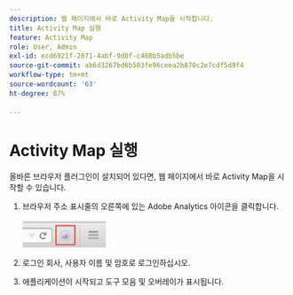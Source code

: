 ```yaml
---
description: 웹 페이지에서 바로 Activity Map을 시작합니다.
title: Activity Map 실행
feature: Activity Map
role: User, Admin
exl-id: ecd6921f-2071-4abf-9d0f-c408b5adb5be
source-git-commit: ab6d3267bd6b503fe96ceea2b870c2e7cdf5d9f4
workflow-type: tm+mt
source-wordcount: '63'
ht-degree: 87%

---
```



# Activity Map 실행

올바른 브라우저 플러그인이 설치되어 있다면, 웹 페이지에서 바로 Activity Map을 시작할 수 있습니다.

1. 브라우저 주소 표시줄의 오른쪽에 있는 Adobe Analytics 아이콘을 클릭합니다.\
   <br/><img src="./assets/an_icon.png" width="150px"/><br/>

2. 로그인 회사, 사용자 이름 및 암호로 로그인하십시오.

3. 애플리케이션이 시작되고 도구 모음 및 오버레이가 표시됩니다.
